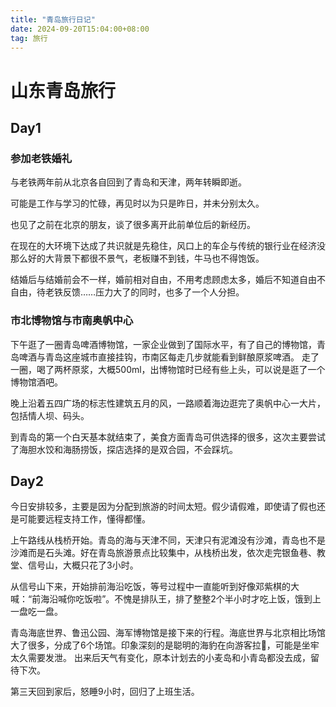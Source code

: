 ```yaml
---
title: "青岛旅行日记"
date: 2024-09-20T15:04:00+08:00
tag: 旅行
---
```

# 山东青岛旅行
## Day1
### 参加老铁婚礼
与老铁两年前从北京各自回到了青岛和天津，两年转瞬即逝。

可能是工作与学习的忙碌，再见时以为只是昨日，并未分别太久。

也见了之前在北京的朋友，谈了很多离开此前单位后的新经历。

在现在的大环境下达成了共识就是先稳住，风口上的车企与传统的银行业在经济没那么好的大背景下都很不景气，老板赚不到钱，牛马也不得饱饭。

结婚后与结婚前会不一样，婚前相对自由，不用考虑顾虑太多，婚后不知道自由不自由，待老铁反馈……压力大了的同时，也多了一个人分担。
### 市北博物馆与市南奥帆中心
下午逛了一圈青岛啤酒博物馆，一家企业做到了国际水平，有了自己的博物馆，青岛啤酒与青岛这座城市直接挂钩，市南区每走几步就能看到鲜酿原浆啤酒。
走了一圈，喝了两杯原浆，大概500ml，出博物馆时已经有些上头，可以说是逛了一个博物馆酒吧。

晚上沿着五四广场的标志性建筑五月的风，一路顺着海边逛完了奥帆中心一大片，包括情人坝、码头。

到青岛的第一个白天基本就结束了，美食方面青岛可供选择的很多，这次主要尝试了海胆水饺和海肠捞饭，探店选择的是双合园，不会踩坑。
## Day2
今日安排较多，主要是因为分配到旅游的时间太短。假少请假难，即使请了假也还是可能要远程支持工作，懂得都懂。

上午路线从栈桥开始。青岛的海与天津不同，天津只有泥滩没有沙滩，青岛也不是沙滩而是石头滩。好在青岛旅游景点比较集中，从栈桥出发，依次走完银鱼巷、教堂、信号山，大概只花了3小时。

从信号山下来，开始排前海沿吃饭，等号过程中一直能听到好像邓紫棋的大喊：“前海沿喊你吃饭啦”。不愧是排队王，排了整整2个半小时才吃上饭，饿到上一盘吃一盘。

青岛海底世界、鲁迅公园、海军博物馆是接下来的行程。海底世界与北京相比场馆大了很多，分成了6个场馆。印象深刻的是聪明的海豹在向游客拉💩，可能是坐牢太久需要发泄。
出来后天气有变化，原本计划去的小麦岛和小青岛都没去成，留待下次。

第三天回到家后，怒睡9小时，回归了上班生活。













